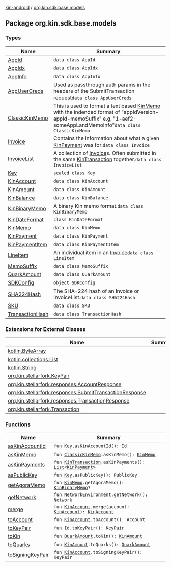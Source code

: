 [kin-android](../index.md) / [org.kin.sdk.base.models](./index.md)

## Package org.kin.sdk.base.models

### Types

| Name | Summary |
|---|---|
| [AppId](-app-id/index.md) | `data class AppId` |
| [AppIdx](-app-idx/index.md) | `data class AppIdx` |
| [AppInfo](-app-info/index.md) | `data class AppInfo` |
| [AppUserCreds](-app-user-creds/index.md) | Used as passthrough auth params in the headers of the SubmitTransaction request`data class AppUserCreds` |
| [ClassicKinMemo](-classic-kin-memo/index.md) | This is used to format a text based [KinMemo](-kin-memo/index.md) with the indended format of     "appIdVersion-appId-memoSuffix" e.g. "1-aef2-someAppLandMemoInfo"`data class ClassicKinMemo` |
| [Invoice](-invoice/index.md) | Contains the information about what a given [KinPayment](-kin-payment/index.md) was for.`data class Invoice` |
| [InvoiceList](-invoice-list/index.md) | A collection of [Invoice](-invoice/index.md)s. Often submitted in the same [KinTransaction](#) together.`data class InvoiceList` |
| [Key](-key/index.md) | `sealed class Key` |
| [KinAccount](-kin-account/index.md) | `data class KinAccount` |
| [KinAmount](-kin-amount/index.md) | `data class KinAmount` |
| [KinBalance](-kin-balance/index.md) | `data class KinBalance` |
| [KinBinaryMemo](-kin-binary-memo/index.md) | A binary Kin memo format.`data class KinBinaryMemo` |
| [KinDateFormat](-kin-date-format/index.md) | `class KinDateFormat` |
| [KinMemo](-kin-memo/index.md) | `data class KinMemo` |
| [KinPayment](-kin-payment/index.md) | `data class KinPayment` |
| [KinPaymentItem](-kin-payment-item/index.md) | `data class KinPaymentItem` |
| [LineItem](-line-item/index.md) | An individual item in an [Invoice](-invoice/index.md)`data class LineItem` |
| [MemoSuffix](-memo-suffix/index.md) | `data class MemoSuffix` |
| [QuarkAmount](-quark-amount/index.md) | `data class QuarkAmount` |
| [SDKConfig](-s-d-k-config/index.md) | `object SDKConfig` |
| [SHA224Hash](-s-h-a224-hash/index.md) | The SHA-224 hash of an Invoice or InvoiceList.`data class SHA224Hash` |
| [SKU](-s-k-u/index.md) | `data class SKU` |
| [TransactionHash](-transaction-hash/index.md) | `data class TransactionHash` |

### Extensions for External Classes

| Name | Summary |
|---|---|
| [kotlin.ByteArray](kotlin.-byte-array/index.md) |  |
| [kotlin.collections.List](kotlin.collections.-list/index.md) |  |
| [kotlin.String](kotlin.-string/index.md) |  |
| [org.kin.stellarfork.KeyPair](org.kin.stellarfork.-key-pair/index.md) |  |
| [org.kin.stellarfork.responses.AccountResponse](org.kin.stellarfork.responses.-account-response/index.md) |  |
| [org.kin.stellarfork.responses.SubmitTransactionResponse](org.kin.stellarfork.responses.-submit-transaction-response/index.md) |  |
| [org.kin.stellarfork.responses.TransactionResponse](org.kin.stellarfork.responses.-transaction-response/index.md) |  |
| [org.kin.stellarfork.Transaction](org.kin.stellarfork.-transaction/index.md) |  |

### Functions

| Name | Summary |
|---|---|
| [asKinAccountId](as-kin-account-id.md) | `fun `[`Key`](-key/index.md)`.asKinAccountId(): Id` |
| [asKinMemo](as-kin-memo.md) | `fun `[`ClassicKinMemo`](-classic-kin-memo/index.md)`.asKinMemo(): `[`KinMemo`](-kin-memo/index.md) |
| [asKinPayments](as-kin-payments.md) | `fun `[`KinTransaction`](../org.kin.sdk.base.stellar.models/-kin-transaction/index.md)`.asKinPayments(): `[`List`](https://kotlinlang.org/api/latest/jvm/stdlib/kotlin.collections/-list/index.html)`<`[`KinPayment`](-kin-payment/index.md)`>` |
| [asPublicKey](as-public-key.md) | `fun `[`Key`](-key/index.md)`.asPublicKey(): PublicKey` |
| [getAgoraMemo](get-agora-memo.md) | `fun `[`KinMemo`](-kin-memo/index.md)`.getAgoraMemo(): `[`KinBinaryMemo`](-kin-binary-memo/index.md)`?` |
| [getNetwork](get-network.md) | `fun `[`NetworkEnvironment`](../org.kin.sdk.base.stellar.models/-network-environment/index.md)`.getNetwork(): Network` |
| [merge](merge.md) | `fun `[`KinAccount`](-kin-account/index.md)`.merge(account: `[`KinAccount`](-kin-account/index.md)`): `[`KinAccount`](-kin-account/index.md) |
| [toAccount](to-account.md) | `fun `[`KinAccount`](-kin-account/index.md)`.toAccount(): Account` |
| [toKeyPair](to-key-pair.md) | `fun Id.toKeyPair(): KeyPair` |
| [toKin](to-kin.md) | `fun `[`QuarkAmount`](-quark-amount/index.md)`.toKin(): `[`KinAmount`](-kin-amount/index.md) |
| [toQuarks](to-quarks.md) | `fun `[`KinAmount`](-kin-amount/index.md)`.toQuarks(): `[`QuarkAmount`](-quark-amount/index.md) |
| [toSigningKeyPair](to-signing-key-pair.md) | `fun `[`KinAccount`](-kin-account/index.md)`.toSigningKeyPair(): KeyPair` |
